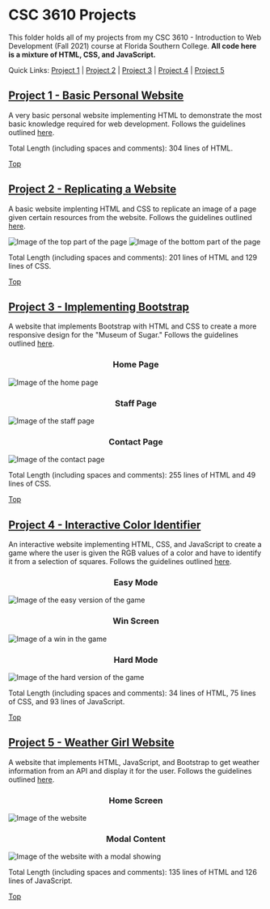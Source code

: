 # CSC 3610 Projects
This folder holds all of my projects from my CSC 3610 - Introduction to Web Development (Fall 2021) course at Florida Southern College.
**All code here is a mixture of HTML, CSS, and JavaScript.**

Quick Links: [Project 1](https://github.com/JacobKnox/Jacob-Knox-Projects/blob/main/CSC%203610#project-1---basic-personal-website) | [Project 2](https://github.com/JacobKnox/Jacob-Knox-Projects/blob/main/CSC%203610#project-2---replicating-a-website) | [Project 3](https://github.com/JacobKnox/Jacob-Knox-Projects/tree/main/CSC%203610#project-3---implementing-bootstrap) | [Project 4](https://github.com/JacobKnox/Jacob-Knox-Projects/tree/main/CSC%203610#project-4---interactive-color-identifier) | [Project 5](https://github.com/JacobKnox/Jacob-Knox-Projects/tree/main/CSC%203610#project-5---weather-girl-website)

## [Project 1 - Basic Personal Website](https://github.com/JacobKnox/Jacob-Knox-Projects/tree/main/CSC%203610/Project%201)
A very basic personal website implementing HTML to demonstrate the most basic knowledge required for web development. Follows the guidelines outlined [here](https://github.com/JacobKnox/Jacob-Knox-Projects/blob/main/CSC%203610/Project%20Guidelines/Project%201%20Guidelines.pdf).

Total Length (including spaces and comments): 304 lines of HTML.

[Top](https://github.com/JacobKnox/Jacob-Knox-Projects/blob/main/CSC%203610#readme)

## [Project 2 - Replicating a Website](https://github.com/JacobKnox/Jacob-Knox-Projects/tree/main/CSC%203610/Project%202)
A basic website implenting HTML and CSS to replicate an image of a page given certain resources from the website. Follows the guidelines outlined [here](https://github.com/JacobKnox/Jacob-Knox-Projects/blob/main/CSC%203610/Project%20Guidelines/Project%202%20Guidelines.pdf).

![Image of the top part of the page](https://github.com/JacobKnox/Jacob-Knox-Projects/blob/main/CSC%203610/Images/TMNT%20Top.png)
![Image of the bottom part of the page](https://github.com/JacobKnox/Jacob-Knox-Projects/blob/main/CSC%203610/Images/TMNT%20Bottom.png)

Total Length (including spaces and comments): 201 lines of HTML and 129 lines of CSS.

[Top](https://github.com/JacobKnox/Jacob-Knox-Projects/blob/main/CSC%203610#readme)

## [Project 3 - Implementing Bootstrap](https://github.com/JacobKnox/Jacob-Knox-Projects/tree/main/CSC%203610/Project%203)
A website that implements Bootstrap with HTML and CSS to create a more responsive design for the "Museum of Sugar." Follows the guidelines outlined [here](https://github.com/JacobKnox/Jacob-Knox-Projects/blob/main/CSC%203610/Project%20Guidelines/Project%203%20Guidelines.pdf).

### **<p align="center">Home Page</p>**
![Image of the home page](https://github.com/JacobKnox/Jacob-Knox-Projects/blob/main/CSC%203610/Images/MOS%20Home.png)
### **<p align="center">Staff Page</p>**
![Image of the staff page](https://github.com/JacobKnox/Jacob-Knox-Projects/blob/main/CSC%203610/Images/MOS%20Staff.png)
### **<p align="center">Contact Page</p>**
![Image of the contact page](https://github.com/JacobKnox/Jacob-Knox-Projects/blob/main/CSC%203610/Images/MOS%20Contact.png)

Total Length (including spaces and comments): 255 lines of HTML and 49 lines of CSS.

[Top](https://github.com/JacobKnox/Jacob-Knox-Projects/blob/main/CSC%203610#readme)

## [Project 4 - Interactive Color Identifier](https://github.com/JacobKnox/Jacob-Knox-Projects/tree/main/CSC%203610/Project%204)
An interactive website implementing HTML, CSS, and JavaScript to create a game where the user is given the RGB values of a color and have to identify it from a selection of squares. Follows the guidelines outlined [here](https://github.com/JacobKnox/Jacob-Knox-Projects/blob/main/CSC%203610/Project%20Guidelines/Project%204%20Guidelines.pdf).

### **<p align="center">Easy Mode</p>**
![Image of the easy version of the game](https://github.com/JacobKnox/Jacob-Knox-Projects/blob/main/CSC%203610/Images/Identifier%20Easy.png)
### **<p align="center">Win Screen</p>**
![Image of a win in the game](https://github.com/JacobKnox/Jacob-Knox-Projects/blob/main/CSC%203610/Images/Identifier%20Win.png)
### **<p align="center">Hard Mode</p>**
![Image of the hard version of the game](https://github.com/JacobKnox/Jacob-Knox-Projects/blob/main/CSC%203610/Images/Identifier%20Hard.png)

Total Length (including spaces and comments): 34 lines of HTML, 75 lines of CSS, and 93 lines of JavaScript.

[Top](https://github.com/JacobKnox/Jacob-Knox-Projects/blob/main/CSC%203610#readme)

## [Project 5 - Weather Girl Website](https://github.com/JacobKnox/Jacob-Knox-Projects/tree/main/CSC%203610/Project%205)
A website that implements HTML, JavaScript, and Bootstrap to get weather information from an API and display it for the user. Follows the guidelines outlined [here](https://github.com/JacobKnox/Jacob-Knox-Projects/blob/main/CSC%203610/Project%20Guidelines/Project%205%20Guidelines.pdf).

### **<p align="center">Home Screen</p>**
![Image of the website](https://github.com/JacobKnox/Jacob-Knox-Projects/blob/main/CSC%203610/Images/Weather%20Weeb.png)
### **<p align="center">Modal Content</p>**
![Image of the website with a modal showing](https://github.com/JacobKnox/Jacob-Knox-Projects/blob/main/CSC%203610/Images/Weather%20Weeb%20Modal.png)

Total Length (including spaces and comments): 135 lines of HTML and 126 lines of JavaScript.

[Top](https://github.com/JacobKnox/Jacob-Knox-Projects/blob/main/CSC%203610#readme)